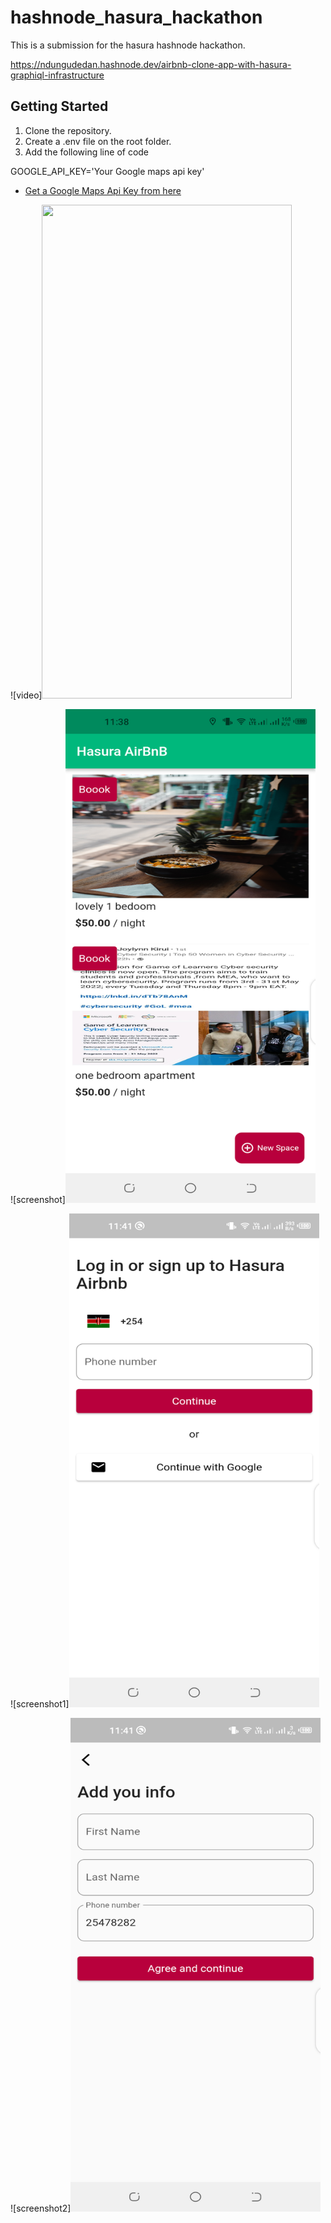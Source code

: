 # hashnode_hasura_hackathon

This is a submission for the hasura hashnode hackathon.

https://ndungudedan.hashnode.dev/airbnb-clone-app-with-hasura-graphiql-infrastructure

## Getting Started

1. Clone the repository.
2. Create a .env file on the root folder.
3. Add the following line of code

GOOGLE_API_KEY='Your Google maps api key'

- [Get a Google Maps Api Key from here](https://cloud.google.com/maps-platform/)

![video]<img src="vid.mp4" width="400" height="790">

![screenshot]<img src="pic.png" width="400" height="790">

![screenshot1]<img src="pic2.png" width="400" height="790">

![screenshot2]<img src="pic3.png" width="400" height="790">

